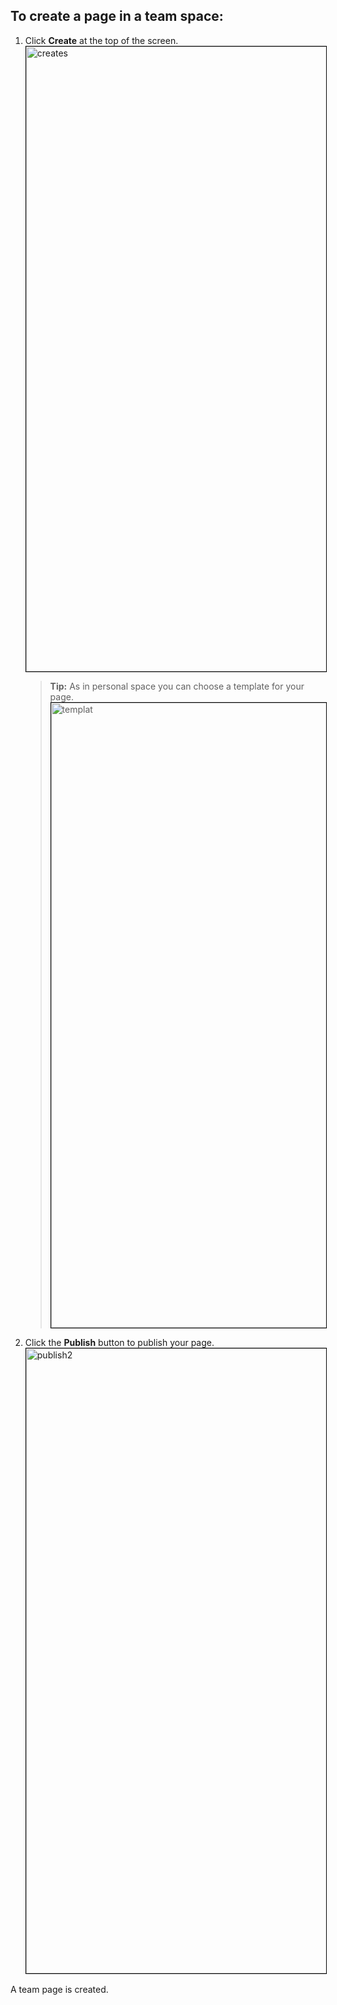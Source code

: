 ## To create a page in a team space:

1. Click **Create** at the top of the screen.
   <img src="\src\img\creates.png" alt="creates" width="600" height="1000" style="border: 1px solid black;">
   > **Tip:** As in personal space you can choose a template for your page.
   > <img src="\src\img\templat.png" alt="templat" width="600" height="1000" style="border: 1px solid black;">
2. Click the **Publish** button to publish your page.
   <img src="\src\img\publish2.png" alt="publish2" width="600" height="1000" style="border: 1px solid black;">

A team page is created.

